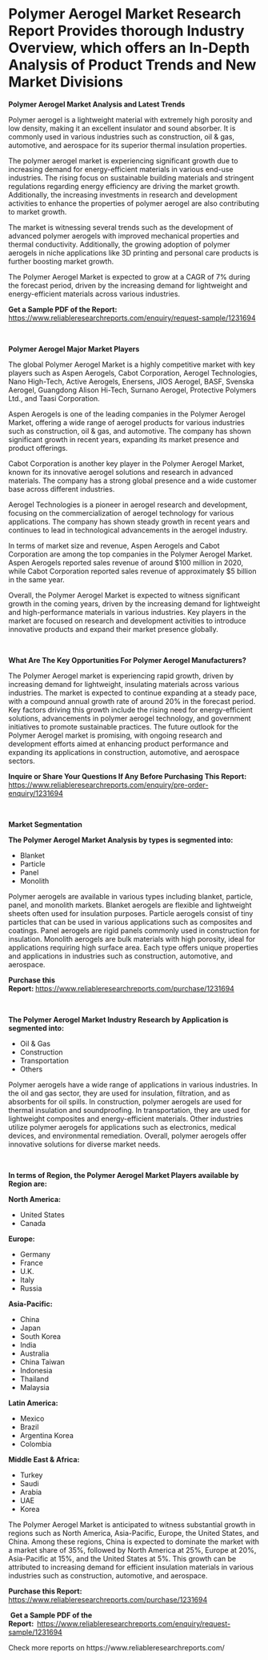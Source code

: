 <p><h1>Polymer Aerogel Market Research Report Provides thorough Industry Overview, which offers an In-Depth Analysis of Product Trends and New Market Divisions</h1></p><p><strong>Polymer Aerogel Market Analysis and Latest Trends</strong></p>
<p><p>Polymer aerogel is a lightweight material with extremely high porosity and low density, making it an excellent insulator and sound absorber. It is commonly used in various industries such as construction, oil & gas, automotive, and aerospace for its superior thermal insulation properties.</p><p>The polymer aerogel market is experiencing significant growth due to increasing demand for energy-efficient materials in various end-use industries. The rising focus on sustainable building materials and stringent regulations regarding energy efficiency are driving the market growth. Additionally, the increasing investments in research and development activities to enhance the properties of polymer aerogel are also contributing to market growth.</p><p>The market is witnessing several trends such as the development of advanced polymer aerogels with improved mechanical properties and thermal conductivity. Additionally, the growing adoption of polymer aerogels in niche applications like 3D printing and personal care products is further boosting market growth.</p><p>The Polymer Aerogel Market is expected to grow at a CAGR of 7% during the forecast period, driven by the increasing demand for lightweight and energy-efficient materials across various industries.</p></p>
<p><strong>Get a Sample PDF of the Report:&nbsp;</strong> <a href="https://www.reliableresearchreports.com/enquiry/request-sample/1231694">https://www.reliableresearchreports.com/enquiry/request-sample/1231694</a></p>
<p>&nbsp;</p>
<p><strong>Polymer Aerogel Major Market Players</strong></p>
<p><p>The global Polymer Aerogel Market is a highly competitive market with key players such as Aspen Aerogels, Cabot Corporation, Aerogel Technologies, Nano High-Tech, Active Aerogels, Enersens, JIOS Aerogel, BASF, Svenska Aerogel, Guangdong Alison Hi-Tech, Surnano Aerogel, Protective Polymers Ltd., and Taasi Corporation. </p><p>Aspen Aerogels is one of the leading companies in the Polymer Aerogel Market, offering a wide range of aerogel products for various industries such as construction, oil & gas, and automotive. The company has shown significant growth in recent years, expanding its market presence and product offerings.</p><p>Cabot Corporation is another key player in the Polymer Aerogel Market, known for its innovative aerogel solutions and research in advanced materials. The company has a strong global presence and a wide customer base across different industries.</p><p>Aerogel Technologies is a pioneer in aerogel research and development, focusing on the commercialization of aerogel technology for various applications. The company has shown steady growth in recent years and continues to lead in technological advancements in the aerogel industry.</p><p>In terms of market size and revenue, Aspen Aerogels and Cabot Corporation are among the top companies in the Polymer Aerogel Market. Aspen Aerogels reported sales revenue of around $100 million in 2020, while Cabot Corporation reported sales revenue of approximately $5 billion in the same year.</p><p>Overall, the Polymer Aerogel Market is expected to witness significant growth in the coming years, driven by the increasing demand for lightweight and high-performance materials in various industries. Key players in the market are focused on research and development activities to introduce innovative products and expand their market presence globally.</p></p>
<p>&nbsp;</p>
<p><strong>What Are The Key Opportunities For Polymer Aerogel Manufacturers?</strong></p>
<p><p>The Polymer Aerogel market is experiencing rapid growth, driven by increasing demand for lightweight, insulating materials across various industries. The market is expected to continue expanding at a steady pace, with a compound annual growth rate of around 20% in the forecast period. Key factors driving this growth include the rising need for energy-efficient solutions, advancements in polymer aerogel technology, and government initiatives to promote sustainable practices. The future outlook for the Polymer Aerogel market is promising, with ongoing research and development efforts aimed at enhancing product performance and expanding its applications in construction, automotive, and aerospace sectors.</p></p>
<p><strong>Inquire or Share Your Questions If Any Before Purchasing This Report:</strong> <a href="https://www.reliableresearchreports.com/enquiry/pre-order-enquiry/1231694">https://www.reliableresearchreports.com/enquiry/pre-order-enquiry/1231694</a></p>
<p>&nbsp;</p>
<p><strong>Market Segmentation</strong></p>
<p><strong>The Polymer Aerogel Market Analysis by types is segmented into:</strong></p>
<p><ul><li>Blanket</li><li>Particle</li><li>Panel</li><li>Monolith</li></ul></p>
<p><p>Polymer aerogels are available in various types including blanket, particle, panel, and monolith markets. Blanket aerogels are flexible and lightweight sheets often used for insulation purposes. Particle aerogels consist of tiny particles that can be used in various applications such as composites and coatings. Panel aerogels are rigid panels commonly used in construction for insulation. Monolith aerogels are bulk materials with high porosity, ideal for applications requiring high surface area. Each type offers unique properties and applications in industries such as construction, automotive, and aerospace.</p></p>
<p><strong>Purchase this Report:&nbsp;</strong><a href="https://www.reliableresearchreports.com/purchase/1231694">https://www.reliableresearchreports.com/purchase/1231694</a></p>
<p>&nbsp;</p>
<p><strong>The Polymer Aerogel Market Industry Research by Application is segmented into:</strong></p>
<p><ul><li>Oil & Gas</li><li>Construction</li><li>Transportation</li><li>Others</li></ul></p>
<p><p>Polymer aerogels have a wide range of applications in various industries. In the oil and gas sector, they are used for insulation, filtration, and as absorbents for oil spills. In construction, polymer aerogels are used for thermal insulation and soundproofing. In transportation, they are used for lightweight composites and energy-efficient materials. Other industries utilize polymer aerogels for applications such as electronics, medical devices, and environmental remediation. Overall, polymer aerogels offer innovative solutions for diverse market needs.</p></p>
<p>&nbsp;</p>
<p><strong>In terms of Region, the Polymer Aerogel Market Players available by Region are:</strong></p>
<p>
    <p> <strong> North America: </strong>
        <ul>
            <li>United States</li>
            <li>Canada</li>
        </ul>
        </p> 
    <p> <strong> Europe: </strong>
        <ul>
            <li>Germany</li>
            <li>France</li>
            <li>U.K.</li>
            <li>Italy</li>
            <li>Russia</li>
        </ul>
        </p> 
    <p> <strong> Asia-Pacific: </strong>
        <ul>
            <li>China</li>
            <li>Japan</li>
            <li>South Korea</li>
            <li>India</li>
            <li>Australia</li>
            <li>China Taiwan</li>
            <li>Indonesia</li>
            <li>Thailand</li>
            <li>Malaysia</li>
        </ul>
        </p> 
    <p> <strong> Latin America: </strong>
        <ul>
            <li>Mexico</li>
            <li>Brazil</li>
            <li>Argentina Korea</li>
            <li>Colombia</li>
        </ul>
        </p> 
    <p> <strong> Middle East & Africa: </strong>
        <ul>
            <li>Turkey</li>
            <li>Saudi</li>
            <li>Arabia</li>
            <li>UAE</li>
            <li>Korea</li>
        </ul>
    </p>
    </p>
<p><p>The Polymer Aerogel Market is anticipated to witness substantial growth in regions such as North America, Asia-Pacific, Europe, the United States, and China. Among these regions, China is expected to dominate the market with a market share of 35%, followed by North America at 25%, Europe at 20%, Asia-Pacific at 15%, and the United States at 5%. This growth can be attributed to increasing demand for efficient insulation materials in various industries such as construction, automotive, and aerospace.</p></p>
<p><strong>Purchase this Report: </strong><a href="https://www.reliableresearchreports.com/purchase/1231694">https://www.reliableresearchreports.com/purchase/1231694</a></p>
<p>&nbsp;<strong>Get a Sample PDF of the Report:&nbsp;&nbsp;</strong><a href="https://www.reliableresearchreports.com/enquiry/request-sample/1231694">https://www.reliableresearchreports.com/enquiry/request-sample/1231694</a></p>
<p><strong></strong></p>
<p>Check more reports on https://www.reliableresearchreports.com/</p>